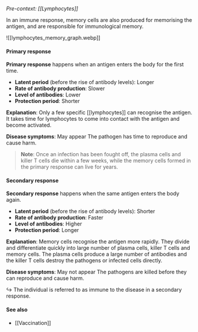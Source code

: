 *Pre-context: [[Lymphocytes]]*

In an immune response, memory cells are also produced for memorising the antigen, and are responsible for immunological memory.

![[lymphocytes_memory_graph.webp]]

#### Primary response
**Primary response** happens when an antigen enters the body for the first time.

- **Latent period** (before the rise of antibody levels): Longer
- **Rate of antibody production**: Slower
- **Level of antibodies**: Lower
- **Protection period**: Shorter

**Explanation**:
Only a few specific [[lymphocytes]] can recognise the antigen. It takes time for lymphocytes to come into contact with the antigen and become activated.

**Disease symptoms**: May appear
The pathogen has time to reproduce and cause harm.

> **Note**:
> Once an infection has been fought off, the plasma cells and killer T cells die within a few weeks, while the memory cells formed in the primary response can live for years.

#### Secondary response
**Secondary response** happens when the same antigen enters the body again.

- **Latent period** (before the rise of antibody levels): Shorter
- **Rate of antibody production**: Faster
- **Level of antibodies**: Higher
- **Protection period**: Longer

**Explanation**:
Memory cells recognise the antigen more rapidly. They divide and differentiate quickly into large number of plasma cells, killer T cells and memory cells. The plasma cells produce a large number of antibodies and the killer T cells destroy the pathogens or infected cells directly.

**Disease symptoms**: May not appear
The pathogens are killed before they can reproduce and cause harm.

↪️ The individual is referred to as immune to the disease in a secondary response.

#### See also
- [[Vaccination]]
